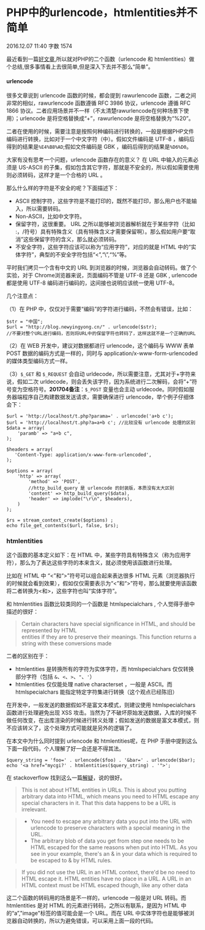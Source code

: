 # PHP中的urlencode，htmlentities并不简单

2016.12.07 11:40  字数 1574  

最近看到一篇[好文章][1],所以就对PHP的二个函数（urlencode 和 htmlentities）做个总结,很多事情看上去很简单,但是深入下去并不那么“简单”。

#### urlencode

很多文章说到 urlencode 函数的时候，都会提到 rawurlencode 函数，二者之间非常的相似，rawurlencode 函数遵循 RFC 3986 协议，urlencode 遵循 RFC 1866 协议。二者应用场景并不一样（不太清楚rawurlencode在何种场景下使用）；urlencode 是将空格替换成“+”，rawurlencode 是将空格替换为“%20”。

二者在使用的时候，需要注意是按照何种编码进行转换的，一般是根据PHP文件编码进行转换，比如对于一个中文字符（中）。假如文件编码是 UTF-8 ，编码后得到的结果是`%E4%B8%AD`;假如文件编码是 GBK ，编码后得到的结果是`%D6%D0`。

大家有没有思考一个问题，urlencode 函数存在的意义？ 在 URL 中输入的元素必须是 US-ASCII 的子集，假如包含其它字符，那就是不安全的，所以假如需要使用则必须转码，这样才是一个合格的 URL 。

那么什么样的字符是不安全的呢？下面描述下：

* ASCII 控制字符，这些字符是不能打印的，既然不能打印，那么用户也不能输入，所以需要转码。
* Non-ASCII，比如中文字符。
* 保留字符，这很重要。 URL 之所以能够被浏览器解析就在于某些字符（比如 :，/符号）具有特殊含义（具有特殊含义才需要保留啊）。那么假如用户要“取消”这些保留字符的含义，那么就必须转码。
* 不安全字符，这些字符应该可以称为“应用字符”，对应的就是 HTML 中的“实体字符”，典型的不安全字符包括“<”,“\”,“%”等。

平时我们拷贝一个含有中文的 URL 到浏览器的时候，浏览器会自动转码。做了个实验，对于 Chrome浏览器来说，页面编码不管是 UTF-8 还是 GBK , urlencode 都是使用 UTF-8 编码进行编码的，这间接也说明应该统一使用 UTF-8。

几个注意点：

（1）在 PHP 中，仅仅对于需要“编码”的字符进行编码，不然会有错误，比如：

    $str = "中国";
    $url = "http://blog.newyingyong.cn/" . urlencode($str);
    //不要对整个URL进行编码，否则将URL中的保留字符也转码了，这样这就不是一个正确的URL

（2）在 WEB 开发中，建议对数据都进行 urlencode，这个编码与 WWW 表单 POST 数据的编码方式是一样的，同时与 application/x-www-form-urlencoded 的媒体类型编码方式一样。

（3）`$_GET` 和 `$_REQUEST` 会自动 urldecode，所以需要注意，尤其对于+字符来说，假如二次 urldecode，则会丢失该字符，因为系统进行二次解码，会将“+”符号变为空格符号。**201704备注**：`$_POST` 变量也会主动 urldecode。同时假如服务器端程序自己构建数据发送请求，需要确保进行 urlencode，举个例子仔细体会下：

    $url = 'http://localhost/t.php?parama=' . urlencode('a+b c');
    $url = 'http://localhost/t.php?a=a+b c'; //比较没有 urlencode 处理的区别
    $data = array(
        'paramb' => "a+b c",
    );
    
    $headers = array(
       'Content-Type: application/x-www-form-urlencoded',
    );
    
    $options = array(
        'http' => array(
            'method' => 'POST',
            //http_build_query 是 urlencode 的封装版，本质没有太大区别
            'content' => http_build_query($data),
            'header' => implode("\r\n", $headers),
        )
    );
    
    $rs = stream_context_create($options) ;
    echo file_get_contents($url, false, $rs);

### htmlentities

这个函数的基本定义如下：在 HTML 中，某些字符具有特殊含义（称为应用字符），那么为了表达这些字符的本来含义，就必须使用该函数进行处理。

比如在 HTML 中 “<”和“>”符号可以组合起来表达很多 HTML 元素（浏览器执行的时候就会看到效果），假如仅仅需要表示为“<”和“>”符号，那么就要使用该函数将二者转换为<和>，这些字符也叫“实体字符”。

和 htmlentities 函数比较类同的一个函数是 htmlspecialchars , 个人觉得手册中描述的很好：

> Certain characters have special significance in HTML, and should be represented by HTML  
> entities if they are to preserve their meanings. This function returns a string with these conversions made

二者的区别在于：

* htmlentities 是转换所有的字符为实体字符，而 htmlspecialchars 仅仅转换部分字符（包括 `&`、`<`、`>`、`"`、`'`）
* htmlentities 仅仅能处理 native characterset ，一般是 ASCII。而 htmlspecialchars 能指定特定字符集进行转换（这个观点已经陈旧）

在开发中，一般发送的数据假如不是富文本模式，则建议使用 htmlspecialchars 函数进行处理避免出现 XSS 攻击。当然为了不破坏原始发送数据，入库的时候不做任何改变，在出库渲染的时候进行转义处理；假如发送的数据是富文本模式，则不应该转义了，这个处理方式可能就是另外的逻辑了。

在本文中为什么同时提到 urlencode 和 htmlentities呢，在 PHP 手册中提到这么下面一段代码，个人理解了好一会还是不得其法。

    $query_string = 'foo=' . urlencode($foo) . '&bar=' . urlencode($bar);
    echo '<a href="mycgi?' . htmlentities($query_string) . '">';

在 stackoverflow 找到这么一篇[解疑][2]，说的很好。

> This is not about HTML entities in URLs. This is about you putting arbitrary data into HTML, which means you need to HTML escape any special characters in it. That this data happens to be a URL is irrelevant.

> * You need to escape any arbitrary data you put into the URL with urlencode to preserve characters with a special meaning in the URL.
> * The arbitrary blob of data you get from step one needs to be HTML escaped for the same reasons when put into HTML. As you see in your example, there's an & in your data which is required to be escaped to & by HTML rules.

> If you did not use the URL in an HTML context, there'd be no need to HTML escape it. HTML entities have no place in a URL. A URL in an HTML context must be HTML escaped though, like any other data

这二个函数的转码用的场景是不一样的，urlencode 一般是对 URL 转码。而 htmlentities 是对 HTML 的元素进行转码，之所以有联系，是因为 HTML 中的“a”,"image"标签的值可能会是一个 URL。而在 URL 中实体字符也是能够被浏览器自动转换的，所以为避免错误，可以采用上面一段的代码。


[1]: http://www.blooberry.com/indexdot/html/topics/urlencoding.htm
[2]: http://stackoverflow.com/questions/12908258/url-htmlentities-what-to-think-about-this